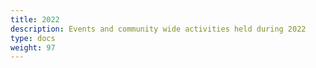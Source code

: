 ```yaml
---
title: 2022
description: Events and community wide activities held during 2022
type: docs
weight: 97
---
```

